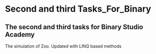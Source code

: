 # Second and third Tasks_For_Binary
## The second and third tasks for Binary Studio Academy
The simulation of Zoo. Updated with LINQ based methods
